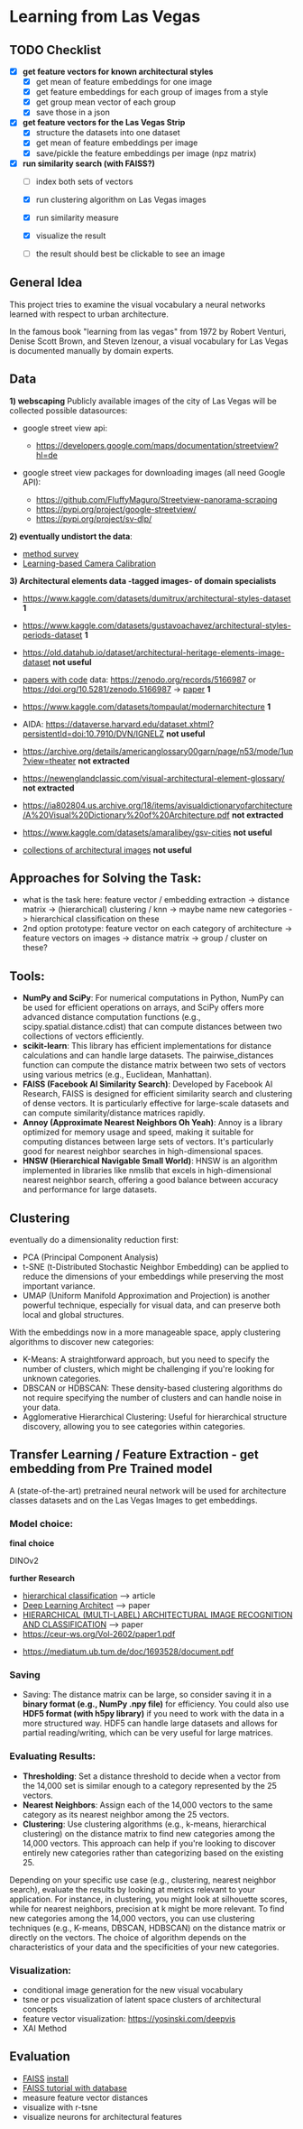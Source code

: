 # Learning from Las Vegas

## TODO Checklist

- [x] **get feature vectors for known architectural styles**
  - [x] get mean of feature embeddings for one image
  - [x] get feature embeddings for each group of images from a style
  - [x] get group mean vector of each group
  - [x] save those in a json 

- [x] **get feature vectors for the Las Vegas Strip**
  - [x] structure the datasets into one dataset
  - [x] get mean of feature embeddings per image
  - [x] save/pickle the feature embeddings per image (npz matrix)

- [x] **run similarity search (with FAISS?)**
  - [ ] index both sets of vectors
  - [x] run clustering algorithm on Las Vegas images
  - [x] run similarity measure
  - [x] visualize the result
  - [ ] the result should best be clickable to see an image


## General Idea
This project tries to examine the visual vocabulary 
a neural networks learned with respect to urban architecture.

In the famous book "learning from las vegas" from 1972 by 
Robert Venturi, Denise Scott Brown, and Steven Izenour,
a visual vocabulary for Las Vegas is documented manually by domain experts.

## Data
**1) webscaping** Publicly available images of the city of Las Vegas will be
collected 
possible datasources:
- google street view api:

  * https://developers.google.com/maps/documentation/streetview?hl=de
    
- google street view packages for downloading images (all need Google API):

  * https://github.com/FluffyMaguro/Streetview-panorama-scraping
  * https://pypi.org/project/google-streetview/
  * https://pypi.org/project/sv-dlp/

**2) eventually undistort the data**:
  
  - [method survey](https://github.com/KangLiao929/Awesome-Deep-Camera-Calibration)
  - [Learning-based Camera Calibration](https://github.com/Easonyesheng/CCS)
  

**3) Architectural elements data -tagged images- of domain specialists**

* https://www.kaggle.com/datasets/dumitrux/architectural-styles-dataset **1**
* https://www.kaggle.com/datasets/gustavoachavez/architectural-styles-periods-dataset **1**
  
* https://old.datahub.io/dataset/architectural-heritage-elements-image-dataset  **not useful**
* [papers with code](https://paperswithcode.com/dataset/wikichurches) data: https://zenodo.org/records/5166987 or https://doi.org/10.5281/zenodo.5166987 -> [paper](https://arxiv.org/pdf/2108.06959.pdf) **1**
* https://www.kaggle.com/datasets/tompaulat/modernarchitecture **1**
* AIDA: https://dataverse.harvard.edu/dataset.xhtml?persistentId=doi:10.7910/DVN/IGNELZ  **not useful**
* https://archive.org/details/americanglossary00garn/page/n53/mode/1up?view=theater **not extracted**
* https://newenglandclassic.com/visual-architectural-element-glossary/ **not extracted**
* https://ia802804.us.archive.org/18/items/avisualdictionaryofarchitecture/A%20Visual%20Dictionary%20of%20Architecture.pdf **not extracted**
* https://www.kaggle.com/datasets/amaralibey/gsv-cities  **not useful**
* [collections of architectural images](https://guides.lib.umich.edu/c.php?g=282888&p=1885038)  **not useful**

## Approaches for Solving the Task:

* what is the task here: feature vector / embedding extraction -> distance matrix -> (hierarchical) clustering / knn -> maybe name new categories -> hierarchical classification on these
* 2nd option prototype: feature vector on each category of architecture -> feature vectors on images -> distance matrix -> group / cluster on these?

## Tools:

* **NumPy and SciPy**: For numerical computations in Python, NumPy can be used for efficient operations on arrays, and SciPy offers more advanced distance computation functions (e.g., scipy.spatial.distance.cdist) that can compute distances between two collections of vectors efficiently.
* **scikit-learn**: This library has efficient implementations for distance calculations and can handle large datasets. The pairwise_distances function can compute the distance matrix between two sets of vectors using various metrics (e.g., Euclidean, Manhattan).
* **FAISS (Facebook AI Similarity Search)**: Developed by Facebook AI Research, FAISS is designed for efficient similarity search and clustering of dense vectors. It is particularly effective for large-scale datasets and can compute similarity/distance matrices rapidly.
* **Annoy (Approximate Nearest Neighbors Oh Yeah)**: Annoy is a library optimized for memory usage and speed, making it suitable for computing distances between large sets of vectors. It's particularly good for nearest neighbor searches in high-dimensional spaces.
* **HNSW (Hierarchical Navigable Small World)**: HNSW is an algorithm implemented in libraries like nmslib that excels in high-dimensional nearest neighbor search, offering a good balance between accuracy and performance for large datasets.

## Clustering
eventually do a dimensionality reduction first:
* PCA (Principal Component Analysis)
* t-SNE (t-Distributed Stochastic Neighbor Embedding) can be applied to reduce the dimensions of your embeddings while preserving the most important variance.
* UMAP (Uniform Manifold Approximation and Projection) is another powerful technique, especially for visual data, and can preserve both local and global structures.

  
With the embeddings now in a more manageable space, apply clustering algorithms to discover new categories:

* K-Means: A straightforward approach, but you need to specify the number of clusters, which might be challenging if you're looking for unknown categories.
* DBSCAN or HDBSCAN: These density-based clustering algorithms do not require specifying the number of clusters and can handle noise in your data.
* Agglomerative Hierarchical Clustering: Useful for hierarchical structure discovery, allowing you to see categories within categories.

  
## Transfer Learning / Feature Extraction - get embedding from Pre Trained model

A (state-of-the-art) pretrained neural network will be used 
for architecture classes datasets and on the Las Vegas Images
to get embeddings.

### Model choice:

**final choice**

DINOv2 

**further Research** 

* [hierarchical classification](https://towardsdatascience.com/https-medium-com-noa-weiss-the-hitchhikers-guide-to-hierarchical-classification-f8428ea1e076) --> article
* [Deep Learning Architect](https://arxiv.org/pdf/1812.01714.pdf) --> paper
* [HIERARCHICAL (MULTI-LABEL) ARCHITECTURAL IMAGE RECOGNITION AND CLASSIFICATION](https://caadria2021.org/wp-content/uploads/2021/03/caadria2021_039.pdf)  --> paper
* https://ceur-ws.org/Vol-2602/paper1.pdf

+ https://mediatum.ub.tum.de/doc/1693528/document.pdf

### Saving 
* Saving: The distance matrix can be large, so consider saving it in a **binary format (e.g., NumPy .npy file)** for efficiency. You could also use **HDF5 format (with h5py library)** if you need to work with the data in a more structured way. HDF5 can handle large datasets and allows for partial reading/writing, which can be very useful for large matrices.

### Evaluating Results: 
* **Thresholding**: Set a distance threshold to decide when a vector from the 14,000 set is similar enough to a category represented by the 25 vectors.
* **Nearest Neighbors**: Assign each of the 14,000 vectors to the same category as its nearest neighbor among the 25 vectors.
* **Clustering**: Use clustering algorithms (e.g., k-means, hierarchical clustering) on the distance matrix to find new categories among the 14,000 vectors. This approach can help if you're looking to discover entirely new categories rather than categorizing based on the existing 25.

Depending on your specific use case (e.g., clustering, nearest neighbor search), evaluate the results by looking at metrics relevant to your application. For instance, in clustering, you might look at silhouette scores, while for nearest neighbors, precision at k might be more relevant.
To find new categories among the 14,000 vectors, you can use clustering techniques (e.g., K-means, DBSCAN, HDBSCAN) on the distance matrix or directly on the vectors. The choice of algorithm depends on the characteristics of your data and the specificities of your new categories.

### Visualization:

- conditional image generation for the new visual vocabulary
- tsne or pcs visualization of latent space clusters of architectural concepts
- feature vector visualization: https://yosinski.com/deepvis
- XAI Method 


## Evaluation

- [FAISS](https://github.com/facebookresearch/faiss/wiki/Getting-started) [install](https://faiss.ai)
- [FAISS tutorial with database](https://thetisdev.hashnode.dev/building-an-image-search-engine-with-python-and-faiss)
- measure feature vector distances
- visualize with r-tsne
- visualize neurons for architectural features





